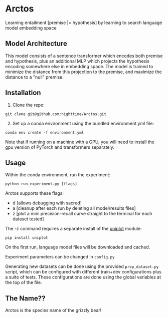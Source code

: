 # Arctos
Learning entailment [premise |= hypothesis] by learning to search language model embedding space

## Model Architecture
This model consists of a sentence transformer which encodes both premise and hypothesis, plus an additional MLP which projects the hypothesis encoding somewhere else in embedding space. The model is trained to minimize the distance from this projection to the premise, and maximize the distance to a "null" premise.

## Installation
1. Clone the repo:

```
git clone git@github.com:nighttime/Arctos.git
```

2. Set up a conda environment using the bundled environment.yml file:

```
conda env create -f environment.yml
```

Note that if running on a machine with a GPU, you will need to install the gpu version of PyTorch and transformers separately.

## Usage
Within the conda environment, run the experiment:

```
python run_experiment.py [flags]
```

Arctos supports these flags: 
- d [allows debugging with sacred]
- a [cleanup after each run by deleting all model/results files]
- z [plot a mini precision-recall curve straight to the terminal for each dataset tested]

The -z command requires a separate install of the [uniplot](https://github.com/olavolav/uniplot) module:
```
pip install uniplot
```

On the first run, language model files will be downloaded and cached.

Experiment parameters can be changed in `config.py`

Generating new datasets can be done using the provided `prep_dataset.py` script, which can be configured with different train+dev configurations plus a suite of tests. These configurations are done using the global variables at the top of the file.

## The Name??
Arctos is the species name of the grizzly bear!
